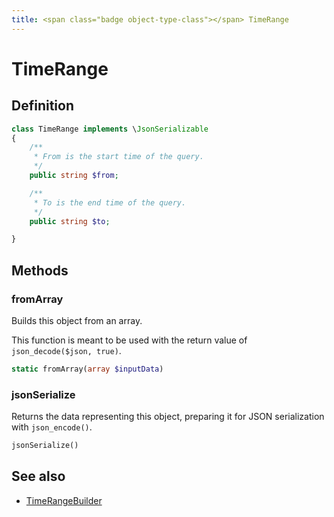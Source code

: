 ```yaml
---
title: <span class="badge object-type-class"></span> TimeRange
---
```

# <span class="badge object-type-class"></span> TimeRange

## Definition

```php
class TimeRange implements \JsonSerializable
{
    /**
     * From is the start time of the query.
     */
    public string $from;

    /**
     * To is the end time of the query.
     */
    public string $to;

}
```
## Methods

### <span class="badge object-method"></span> fromArray

Builds this object from an array.

This function is meant to be used with the return value of `json_decode($json, true)`.

```php
static fromArray(array $inputData)
```

### <span class="badge object-method"></span> jsonSerialize

Returns the data representing this object, preparing it for JSON serialization with `json_encode()`.

```php
jsonSerialize()
```

## See also

 * <span class="badge builder"></span> [TimeRangeBuilder](./builder-TimeRangeBuilder.md)
